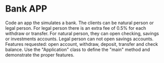 # Bank APP

Code an app the simulates a bank. The clients can be natural person or legal person. 
For legal person there is an extra fee of 0.5% for each withdraw or transfer. 
For natural person, they can open checking, savings or investments accounts. 
Legal person can not open savings accounts.
Features requested: open account, withdraw, deposit, transfer and check balance.
Use the "Application" class to define the "main" method and demonstrate the proper features.
